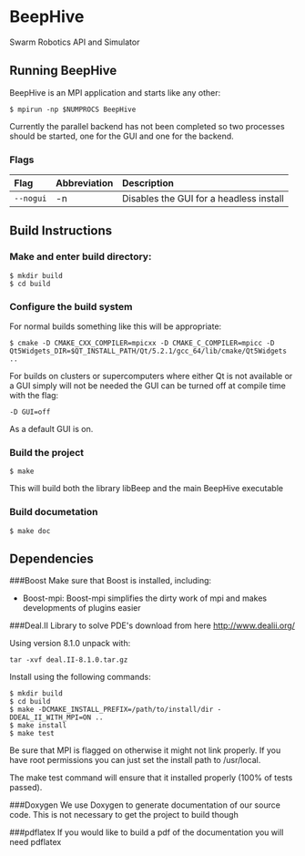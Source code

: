 BeepHive
========

Swarm Robotics API and Simulator
## Running BeepHive
BeepHive is an MPI application and starts like any other:
```
$ mpirun -np $NUMPROCS BeepHive
```
Currently the parallel backend has not been completed so two processes should be
started, one for the GUI and one for the backend.
### Flags
|Flag|Abbreviation|Description|
|:----|:------|:-------------|
|`--nogui`|-n|Disables the GUI for a headless install|
## Build Instructions
### Make and enter build directory:
```
$ mkdir build
$ cd build
```
### Configure the build system
For normal builds something like this will be appropriate:
```
$ cmake -D CMAKE_CXX_COMPILER=mpicxx -D CMAKE_C_COMPILER=mpicc -D
Qt5Widgets_DIR=$QT_INSTALL_PATH/Qt/5.2.1/gcc_64/lib/cmake/Qt5Widgets ..
```

For builds on clusters or supercomputers where either Qt is not available or a
GUI simply will not be needed the GUI can be turned off at compile time with the
flag:
```
-D GUI=off
```
As a default GUI is on.
### Build the project
```
$ make
```
This will build both the library libBeep and the main BeepHive executable
### Build documetation
```
$ make doc
```
## Dependencies
###Boost
Make sure that Boost is installed, including:
* Boost-mpi: Boost-mpi simplifies the dirty work of mpi and makes developments
    of plugins easier

###Deal.II
Library to solve PDE's download from here http://www.dealii.org/

Using version 8.1.0 unpack with:
```
tar -xvf deal.II-8.1.0.tar.gz
```
Install using the following commands:
```
$ mkdir build
$ cd build
$ make -DCMAKE_INSTALL_PREFIX=/path/to/install/dir -DDEAL_II_WITH_MPI=ON ..
$ make install
$ make test
```
Be sure that MPI is flagged on otherwise it might not link properly.
If you have root permissions you can just set the install path to /usr/local.

The make test command will ensure that it installed properly (100% of tests passed).

###Doxygen
We use Doxygen to generate documentation of our source code.
This is not necessary to get the project to build though

###pdflatex
If you would like to build a pdf of the documentation you will need pdflatex
